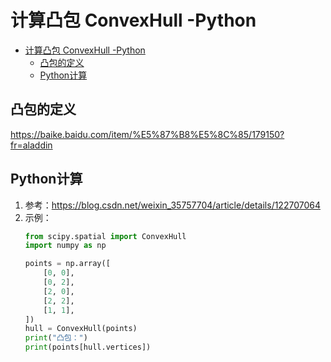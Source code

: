 # 计算凸包 ConvexHull -Python

<!-- @import "[TOC]" {cmd="toc" depthFrom=1 depthTo=6 orderedList=false} -->

<!-- code_chunk_output -->

- [计算凸包 ConvexHull -Python](#计算凸包-convexhull-python)
  - [凸包的定义](#凸包的定义)
  - [Python计算](#python计算)

<!-- /code_chunk_output -->

## 凸包的定义
https://baike.baidu.com/item/%E5%87%B8%E5%8C%85/179150?fr=aladdin


## Python计算
1. 参考：https://blog.csdn.net/weixin_35757704/article/details/122707064
2. 示例：
    ```python
    from scipy.spatial import ConvexHull
    import numpy as np

    points = np.array([
        [0, 0],
        [0, 2],
        [2, 0],
        [2, 2],
        [1, 1],
    ])
    hull = ConvexHull(points)
    print("凸包：")
    print(points[hull.vertices])
    ```